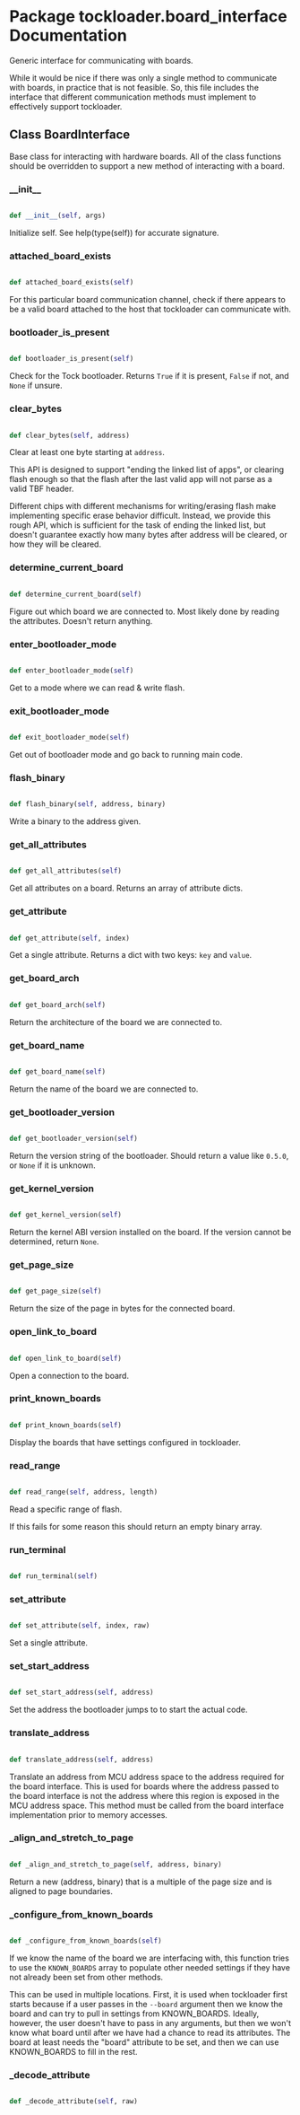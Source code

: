 # Package tockloader.board_interface Documentation


Generic interface for communicating with boards.

While it would be nice if there was only a single method to communicate with
boards, in practice that is not feasible. So, this file includes the interface
that different communication methods must implement to effectively support
tockloader.

## Class BoardInterface
Base class for interacting with hardware boards. All of the class functions
should be overridden to support a new method of interacting with a board.
### \_\_init\_\_
```py

def __init__(self, args)

```



Initialize self.  See help(type(self)) for accurate signature.


### attached\_board\_exists
```py

def attached_board_exists(self)

```



For this particular board communication channel, check if there appears
to be a valid board attached to the host that tockloader can communicate
with.


### bootloader\_is\_present
```py

def bootloader_is_present(self)

```



Check for the Tock bootloader. Returns `True` if it is present, `False`
if not, and `None` if unsure.


### clear\_bytes
```py

def clear_bytes(self, address)

```



Clear at least one byte starting at `address`.

This API is designed to support "ending the linked list of apps", or
clearing flash enough so that the flash after the last valid app will
not parse as a valid TBF header.

Different chips with different mechanisms for writing/erasing flash make
implementing specific erase behavior difficult. Instead, we provide this
rough API, which is sufficient for the task of ending the linked list,
but doesn't guarantee exactly how many bytes after address will be
cleared, or how they will be cleared.


### determine\_current\_board
```py

def determine_current_board(self)

```



Figure out which board we are connected to. Most likely done by reading
the attributes. Doesn't return anything.


### enter\_bootloader\_mode
```py

def enter_bootloader_mode(self)

```



Get to a mode where we can read & write flash.


### exit\_bootloader\_mode
```py

def exit_bootloader_mode(self)

```



Get out of bootloader mode and go back to running main code.


### flash\_binary
```py

def flash_binary(self, address, binary)

```



Write a binary to the address given.


### get\_all\_attributes
```py

def get_all_attributes(self)

```



Get all attributes on a board. Returns an array of attribute dicts.


### get\_attribute
```py

def get_attribute(self, index)

```



Get a single attribute. Returns a dict with two keys: `key` and `value`.


### get\_board\_arch
```py

def get_board_arch(self)

```



Return the architecture of the board we are connected to.


### get\_board\_name
```py

def get_board_name(self)

```



Return the name of the board we are connected to.


### get\_bootloader\_version
```py

def get_bootloader_version(self)

```



Return the version string of the bootloader. Should return a value
like `0.5.0`, or `None` if it is unknown.


### get\_kernel\_version
```py

def get_kernel_version(self)

```



Return the kernel ABI version installed on the board. If the version
cannot be determined, return `None`.


### get\_page\_size
```py

def get_page_size(self)

```



Return the size of the page in bytes for the connected board.


### open\_link\_to\_board
```py

def open_link_to_board(self)

```



Open a connection to the board.


### print\_known\_boards
```py

def print_known_boards(self)

```



Display the boards that have settings configured in tockloader.


### read\_range
```py

def read_range(self, address, length)

```



Read a specific range of flash.

If this fails for some reason this should return an empty binary array.


### run\_terminal
```py

def run_terminal(self)

```



### set\_attribute
```py

def set_attribute(self, index, raw)

```



Set a single attribute.


### set\_start\_address
```py

def set_start_address(self, address)

```



Set the address the bootloader jumps to to start the actual code.


### translate\_address
```py

def translate_address(self, address)

```



Translate an address from MCU address space to the address required for
the board interface. This is used for boards where the address passed to
the board interface is not the address where this region is exposed in
the MCU address space. This method must be called from the board
interface implementation prior to memory accesses.


### \_align\_and\_stretch\_to\_page
```py

def _align_and_stretch_to_page(self, address, binary)

```



Return a new (address, binary) that is a multiple of the page size
and is aligned to page boundaries.


### \_configure\_from\_known\_boards
```py

def _configure_from_known_boards(self)

```



If we know the name of the board we are interfacing with, this function
tries to use the `KNOWN_BOARDS` array to populate other needed settings
if they have not already been set from other methods.

This can be used in multiple locations. First, it is used when
tockloader first starts because if a user passes in the `--board`
argument then we know the board and can try to pull in settings from
KNOWN_BOARDS. Ideally, however, the user doesn't have to pass in any
arguments, but then we won't know what board until after we have had a
chance to read its attributes. The board at least needs the "board"
attribute to be set, and then we can use KNOWN_BOARDS to fill in the
rest.


### \_decode\_attribute
```py

def _decode_attribute(self, raw)

```




